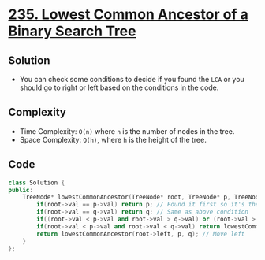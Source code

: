 # [235. Lowest Common Ancestor of a Binary Search Tree](https://leetcode.com/problems/lowest-common-ancestor-of-a-binary-search-tree/)

## Solution
- You can check some conditions to decide if you found the `LCA` or you should go to right or left based on the conditions in the code.
## Complexity
- Time Complexity: `O(n)` where `n` is the number of nodes in the tree.
- Space Complexity: `O(h)`, where `h` is the height of the tree.
## Code
```cpp
class Solution {
public:
    TreeNode* lowestCommonAncestor(TreeNode* root, TreeNode* p, TreeNode* q) {
        if(root->val == p->val) return p; // Found it first so it's the LCA
        if(root->val == q->val) return q; // Same as above condition
        if((root->val < p->val and root->val > q->val) or (root->val > p->val and root->val < q->val)) return root; // Current root is the LCA
        if(root->val < p->val and root->val < q->val) return lowestCommonAncestor(root->right, p, q); // Move right
        return lowestCommonAncestor(root->left, p, q); // Move left
    }
};
```